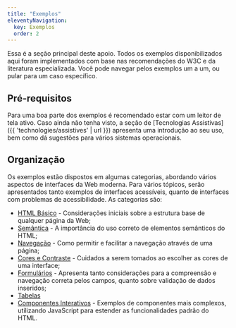 ```yaml
---
title: "Exemplos"
eleventyNavigation:
  key: Exemplos
  order: 2
---
```


Essa é a seção principal deste apoio. Todos os exemplos disponibilizados aqui foram implementados com base nas recomendações do W3C e da literatura especializada. Você pode navegar pelos exemplos um a um, ou pular para um caso específico.

## Pré-requisitos

Para uma boa parte dos exemplos é recomendado estar com um leitor de tela ativo. Caso ainda não tenha visto, a seção de [Tecnologias Assistivas]({{ 'technologies/assistives' | url }}) apresenta uma introdução ao seu uso, bem como dá sugestões para vários sistemas operacionais.

## Organização

Os exemplos estão dispostos em algumas categorias, abordando vários aspectos de interfaces da Web moderna. Para vários tópicos, serão apresentados tanto exemplos de interfaces acessíveis, quanto de interfaces com problemas de acessibilidade. As categorias são:

- [HTML Básico]() - Considerações iniciais sobre a estrutura base de qualquer página da Web;
- [Semântica]() - A importância do uso correto de elementos semânticos do HTML;
- [Navegação]() - Como permitir e facilitar a navegação através de uma página;
- [Cores e Contraste]() - Cuidados a serem tomados ao escolher as cores de uma interface;
- [Formulários]() - Apresenta tanto considerações para a compreensão e navegação correta pelos campos, quanto sobre validação de dados inseridos;
- [Tabelas]()
- [Componentes Interativos]() - Exemplos de componentes mais complexos, utilizando JavaScript para estender as funcionalidades padrão do HTML.